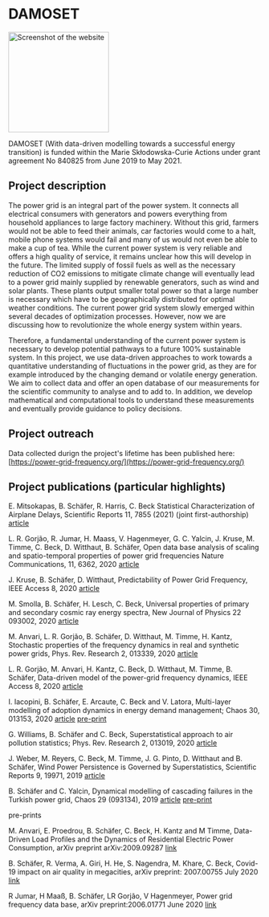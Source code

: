 # DAMOSET

<img src="co-funded-h2020-horiz_en.png" title="Screenshot of the website" height="200"/>

DAMOSET (With data-driven modelling towards a successful energy transition) is funded within the Marie Skłodowska-Curie Actions under grant agreement No 840825 from June 2019 to May 2021.

## Project description

The power grid is an integral part of the power system. It connects all electrical consumers with generators and powers everything from household appliances to large factory machinery. Without this grid, farmers would not be able to feed their animals, car factories would come to a halt, mobile phone systems would fail and many of us would not even be able to make a cup of tea. While the current power system is very reliable and offers a high quality of service, it remains unclear how this will develop in the future. The limited supply of fossil fuels as well as the necessary reduction of CO2 emissions to mitigate climate change will eventually lead to a power grid mainly supplied by renewable generators, such as wind and solar plants. These plants output smaller total power so that a large number is necessary which have to be geographically distributed for optimal weather conditions. The current power grid system slowly emerged within several decades of optimization processes. However, now we are discussing how to revolutionize the whole energy system within years.

Therefore, a fundamental understanding of the current power system is necessary to develop potential pathways to a future 100% sustainable system. In this project, we use data-driven approaches to work towards a quantitative understanding of fluctuations in the power grid, as they are for example introduced by the changing demand or volatile energy generation. We aim to collect data and offer an open database of our measurements for the scientific community to analyse and to add to. In addition, we develop mathematical and computational tools to understand these measurements and eventually provide guidance to policy decisions.

## Project outreach

Data collected durign the project's lifetime has been published here: [https://power-grid-frequency.org/](https://power-grid-frequency.org/)

## Project publications (particular highlights)

E. Mitsokapas, B. Schäfer, R. Harris, C. Beck Statistical Characterization of Airplane Delays, Scientific Reports 11, 7855 (2021) (joint first-authorship) [article](https://www.nature.com/articles/s41598-021-87279-8)

L. R. Gorjão, R. Jumar, H. Maass, V. Hagenmeyer, G. C. Yalcin, J. Kruse, M. Timme, C. Beck, D. Witthaut, B. Schäfer, Open data base analysis of scaling and spatio-temporal properties of power grid frequencies Nature Communications, 11, 6362, 2020 [article](https://www.nature.com/articles/s41467-020-19732-7)

J. Kruse, B. Schäfer, D. Witthaut, Predictability of Power Grid Frequency, IEEE Access 8, 2020 [article](https://ieeexplore.ieee.org/document/9166474)

M. Smolla, B. Schäfer, H. Lesch, C. Beck, Universal properties of primary and secondary cosmic ray energy spectra, New Journal of Physics 22 093002, 2020 [article](https://iopscience.iop.org/article/10.1088/1367-2630/abaa03)

M. Anvari, L. R. Gorjão, B. Schäfer, D. Witthaut, M. Timme, H. Kantz, Stochastic properties of the frequency dynamics in real and synthetic power grids, Phys. Rev. Research 2, 013339, 2020  [article](https://journals.aps.org/prresearch/abstract/10.1103/PhysRevResearch.2.013339)

L. R. Gorjão, M. Anvari, H. Kantz, C. Beck, D. Witthaut, M. Timme, B. Schäfer, Data-driven model of the power-grid frequency dynamics, IEEE Access 8, 2020 [article](https://ieeexplore.ieee.org/document/8963682)

I. Iacopini, B. Schäfer, E. Arcaute, C. Beck and V. Latora, Multi-layer modelling of adoption dynamics in energy demand management; Chaos 30, 013153, 2020 [article](https://aip.scitation.org/doi/10.1063/1.5122313) [pre-print](https://arxiv.org/abs/1907.13096)

G. Williams, B. Schäfer and C. Beck, Superstatistical approach to air pollution statistics; Phys. Rev. Research 2, 013019, 2020 [article](https://journals.aps.org/prresearch/abstract/10.1103/PhysRevResearch.2.013019)

J. Weber, M. Reyers, C. Beck, M. Timme, J. G. Pinto, D. Witthaut and B. Schäfer, Wind Power Persistence is Governed by Superstatistics, Scientific Reports 9, 19971, 2019 [article](https://www.nature.com/articles/s41598-019-56286-1)

B. Schäfer and C. Yalcin, Dynamical modelling of cascading failures in the Turkish power grid, Chaos 29 (093134), 2019  [article](https://aip.scitation.org/doi/10.1063/1.5110974) [pre-print](https://arxiv.org/abs/1907.05194)


pre-prints


M. Anvari, E. Proedrou, B. Schäfer, C. Beck, H. Kantz and M Timme, Data-Driven Load Profiles and the Dynamics of Residential Electric Power Consumption, arXiv preprint arXiv:2009.09287 [link](https://arxiv.org/abs/2009.09287)

B. Schäfer, R. Verma, A. Giri, H. He, S. Nagendra, M. Khare, C. Beck, Covid-19 impact on air quality in megacities, arXiv preprint: 2007.00755 July 2020 [link](https://arxiv.org/abs/2007.00755)

R Jumar, H Maaß, B. Schäfer, LR Gorjão, V Hagenmeyer, Power grid frequency data base, arXiv preprint:2006.01771 June 2020 [link](https://arxiv.org/abs/2006.01771)

